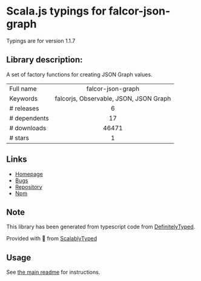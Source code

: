 
# Scala.js typings for falcor-json-graph

Typings are for version 1.1.7

## Library description:
A set of factory functions for creating JSON Graph values.

|                    |                 |
| ------------------ | :-------------: |
| Full name          | falcor-json-graph |
| Keywords           | falcorjs, Observable, JSON, JSON Graph |
| # releases         | 6 |
| # dependents       | 17 |
| # downloads        | 46471 |
| # stars            | 1 |

## Links
- [Homepage](https://github.com/Netflix/falcor-json-graph)
- [Bugs](https://github.com/Netflix/falcor-json-graph/issues)
- [Repository](https://github.com/Netflix/falcor-json-graph)
- [Npm](https://www.npmjs.com/package/falcor-json-graph)
    


## Note
This library has been generated from typescript code from [DefinitelyTyped](https://definitelytyped.org).

Provided with :purple_heart: from [ScalablyTyped](https://github.com/oyvindberg/ScalablyTyped)

## Usage
See [the main readme](../../readme.md) for instructions.


